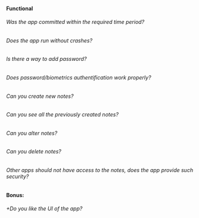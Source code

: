 #### Functional

###### Was the app committed within the required time period?

###### Does the app run without crashes?

###### Is there a way to add password?

###### Does password/biometrics authentification work properly?

###### Can you create new notes?

###### Can you see all the previously created notes?

###### Can you alter notes?

###### Can you delete notes?

###### Other apps should not have access to the notes, does the app provide such security?

#### Bonus:

###### +Do you like the UI of the app?

